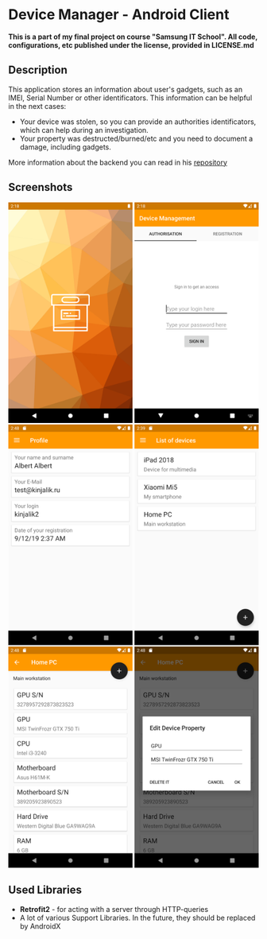# Device Manager - Android Client
**This is a part of my final project on course "Samsung IT School". All code, configurations, etc published under the license, provided in LICENSE.md**
## Description
This application stores an information about user's gadgets, such as an IMEI, Serial Number or other identificators.
This information can be helpful in the next cases:
- Your device was stolen, so you can provide an authorities identificators, which can help during an investigation.
- Your property was destructed/burned/etc and you need to document a damage, including gadgets. 

More information about the backend you can read in his [repository](https://github.com/kinjalik/Device-Manager-Backend)

## Screenshots

<img src="https://raw.githubusercontent.com/kinjalik/Device-Manager-for-Android/master/screenshots/spash_screen.png" alt="Splash Screen" style="max-width:250px;" width="250"> <img src="https://raw.githubusercontent.com/kinjalik/Device-Manager-for-Android/master/screenshots/login_screen.png" alt="Login Screen" style="max-width:250px;" width="250"> <img src="https://raw.githubusercontent.com/kinjalik/Device-Manager-for-Android/master/screenshots/profile info.png" alt="Profile Screen" style="max-width:250px;" width="250"> <img src="https://raw.githubusercontent.com/kinjalik/Device-Manager-for-Android/master/screenshots/device_list.png" alt="Device List" style="max-width:250px;" width="250"> <img src="https://raw.githubusercontent.com/kinjalik/Device-Manager-for-Android/master/screenshots/property_list.png" alt="Property List" style="max-width:250px;" width="250"> <img src="https://raw.githubusercontent.com/kinjalik/Device-Manager-for-Android/master/screenshots/edit_popup.png" alt="Edit Popup" style="max-width:250px;" width="250">

## Used Libraries
- **Retrofit2** - for acting with a server through HTTP-queries
- A lot of various Support Libraries. In the future, they should be replaced by AndroidX
